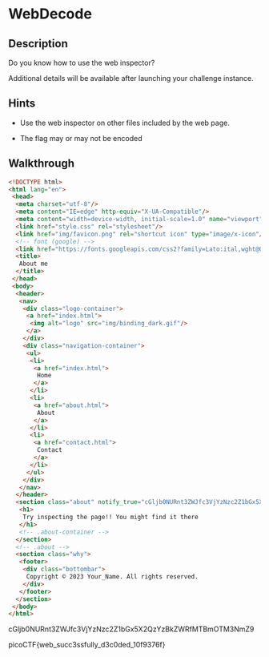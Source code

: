 # WebDecode

## Description

Do you know how to use the web inspector?

Additional details will be available after launching your challenge instance.

## Hints

* Use the web inspector on other files included by the web page.

* The flag may or may not be encoded

## Walkthrough

```html
<!DOCTYPE html>
<html lang="en">
 <head>
  <meta charset="utf-8"/>
  <meta content="IE=edge" http-equiv="X-UA-Compatible"/>
  <meta content="width=device-width, initial-scale=1.0" name="viewport"/>
  <link href="style.css" rel="stylesheet"/>
  <link href="img/favicon.png" rel="shortcut icon" type="image/x-icon"/>
  <!-- font (google) -->
  <link href="https://fonts.googleapis.com/css2?family=Lato:ital,wght@0,400;0,700;1,400&amp;display=swap" rel="stylesheet"/>
  <title>
   About me
  </title>
 </head>
 <body>
  <header>
   <nav>
    <div class="logo-container">
     <a href="index.html">
      <img alt="logo" src="img/binding_dark.gif"/>
     </a>
    </div>
    <div class="navigation-container">
     <ul>
      <li>
       <a href="index.html">
        Home
       </a>
      </li>
      <li>
       <a href="about.html">
        About
       </a>
      </li>
      <li>
       <a href="contact.html">
        Contact
       </a>
      </li>
     </ul>
    </div>
   </nav>
  </header>
  <section class="about" notify_true="cGljb0NURnt3ZWJfc3VjYzNzc2Z1bGx5X2QzYzBkZWRfMTBmOTM3NmZ9">
   <h1>
    Try inspecting the page!! You might find it there
   </h1>
   <!-- .about-container -->
  </section>
  <!-- .about -->
  <section class="why">
   <footer>
    <div class="bottombar">
     Copyright © 2023 Your_Name. All rights reserved.
    </div>
   </footer>
  </section>
 </body>
</html>
```

cGljb0NURnt3ZWJfc3VjYzNzc2Z1bGx5X2QzYzBkZWRfMTBmOTM3NmZ9

picoCTF{web_succ3ssfully_d3c0ded_10f9376f}
